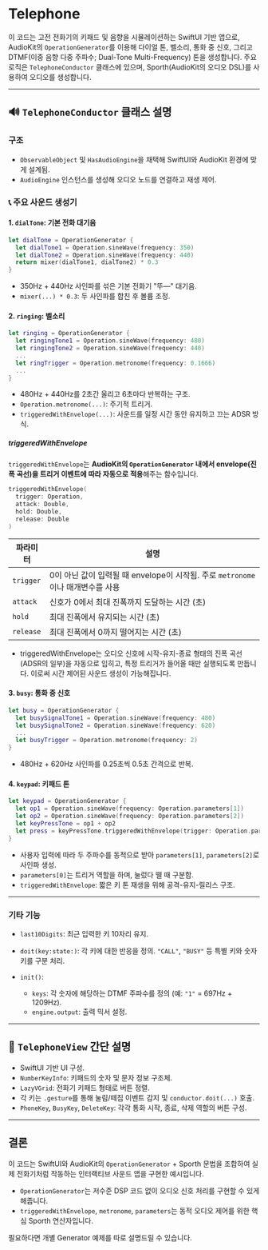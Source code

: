 # Telephone

이 코드는 고전 전화기의 키패드 및 음향을 시뮬레이션하는 SwiftUI 기반 앱으로, AudioKit의 `OperationGenerator`를 이용해 다이얼 톤, 벨소리, 통화 중 신호, 그리고 DTMF(이중 음향 다중 주파수; Dual-Tone Multi-Frequency) 톤을 생성합니다. 주요 로직은 `TelephoneConductor` 클래스에 있으며, Sporth(AudioKit의 오디오 DSL)를 사용하여 오디오를 생성합니다.

---

## 🔊 `TelephoneConductor` 클래스 설명

### 구조

* `ObservableObject` 및 `HasAudioEngine`을 채택해 SwiftUI와 AudioKit 환경에 맞게 설계됨.
* `AudioEngine` 인스턴스를 생성해 오디오 노드를 연결하고 재생 제어.

### 📞 주요 사운드 생성기

#### 1. `dialTone`: 기본 전화 대기음

```swift
let dialTone = OperationGenerator {
  let dialTone1 = Operation.sineWave(frequency: 350)
  let dialTone2 = Operation.sineWave(frequency: 440)
  return mixer(dialTone1, dialTone2) * 0.3
}
```

* 350Hz + 440Hz 사인파를 섞은 기본 전화기 "뚜—" 대기음.
* `mixer(...) * 0.3`: 두 사인파를 합친 후 볼륨 조정.

#### 2. `ringing`: 벨소리

```swift
let ringing = OperationGenerator {
  let ringingTone1 = Operation.sineWave(frequency: 480)
  let ringingTone2 = Operation.sineWave(frequency: 440)
  ...
  let ringTrigger = Operation.metronome(frequency: 0.1666)
  ...
}
```

* 480Hz + 440Hz를 2초간 울리고 6초마다 반복하는 구조.
* `Operation.metronome(...)`: 주기적 트리거.
* `triggeredWithEnvelope(...)`: 사운드를 일정 시간 동안 유지하고 끄는 ADSR 방식.

##### triggeredWithEnvelope 

`triggeredWithEnvelope`는 **AudioKit의 `OperationGenerator` 내에서 envelope(진폭 곡선)을 트리거 이벤트에 따라 자동으로 적용**해주는 함수입니다.

```swift
triggeredWithEnvelope(
  trigger: Operation,
  attack: Double,
  hold: Double,
  release: Double
)
```

| 파라미터      | 설명                                                      |
| --------- | ------------------------------------------------------- |
| `trigger` | 0이 아닌 값이 입력될 때 envelope이 시작됨. 주로 `metronome`이나 매개변수를 사용 |
| `attack`  | 신호가 0에서 최대 진폭까지 도달하는 시간 (초)                             |
| `hold`    | 최대 진폭에서 유지되는 시간 (초)                                     |
| `release` | 최대 진폭에서 0까지 떨어지는 시간 (초)                                 |

 * triggeredWithEnvelope는 오디오 신호에 시작-유지-종료 형태의 진폭 곡선(ADSR의 일부)을 자동으로 입히고, 특정 트리거가 들어올 때만 실행되도록 만듭니다. 이로써 시간 제어된 사운드 생성이 가능해집니다.


#### 3. `busy`: 통화 중 신호

```swift
let busy = OperationGenerator {
  let busySignalTone1 = Operation.sineWave(frequency: 480)
  let busySignalTone2 = Operation.sineWave(frequency: 620)
  ...
  let busyTrigger = Operation.metronome(frequency: 2)
}
```

* 480Hz + 620Hz 사인파를 0.25초씩 0.5초 간격으로 반복.

#### 4. `keypad`: 키패드 톤

```swift
let keypad = OperationGenerator {
  let op1 = Operation.sineWave(frequency: Operation.parameters[1])
  let op2 = Operation.sineWave(frequency: Operation.parameters[2])
  let keyPressTone = op1 + op2
  let press = keyPressTone.triggeredWithEnvelope(trigger: Operation.parameters[0], ...)
}
```

* 사용자 입력에 따라 두 주파수를 동적으로 받아 `parameters[1]`, `parameters[2]`로 사인파 생성.
* `parameters[0]`는 트리거 역할을 하며, 눌렀다 뗄 때 구분함.
* `triggeredWithEnvelope`: 짧은 키 톤 재생을 위해 공격-유지-릴리스 구조.

---

### 기타 기능

* `last10Digits`: 최근 입력한 키 10자리 유지.
* `doit(key:state:)`: 각 키에 대한 반응을 정의. `"CALL"`, `"BUSY"` 등 특별 키와 숫자 키를 구분 처리.
* `init()`:

  * `keys`: 각 숫자에 해당하는 DTMF 주파수를 정의 (예: `"1"` = 697Hz + 1209Hz).
  * `engine.output`: 출력 믹서 설정.

---

## 📱 `TelephoneView` 간단 설명

* SwiftUI 기반 UI 구성.
* `NumberKeyInfo`: 키패드의 숫자 및 문자 정보 구조체.
* `LazyVGrid`: 전화기 키패드 형태로 버튼 정렬.
* 각 키는 `.gesture`를 통해 눌림/떼짐 이벤트 감지 및 `conductor.doit(...)` 호출.
* `PhoneKey`, `BusyKey`, `DeleteKey`: 각각 통화 시작, 종료, 삭제 역할의 버튼 구성.

---

## 결론

이 코드는 SwiftUI와 AudioKit의 `OperationGenerator` + Sporth 문법을 조합하여 실제 전화기처럼 작동하는 인터랙티브 사운드 앱을 구현한 예시입니다.

* `OperationGenerator`는 저수준 DSP 코드 없이 오디오 신호 처리를 구현할 수 있게 해줍니다.
* `triggeredWithEnvelope`, `metronome`, `parameters`는 동적 오디오 제어를 위한 핵심 Sporth 연산자입니다.

필요하다면 개별 Generator 예제를 따로 설명드릴 수 있습니다.

